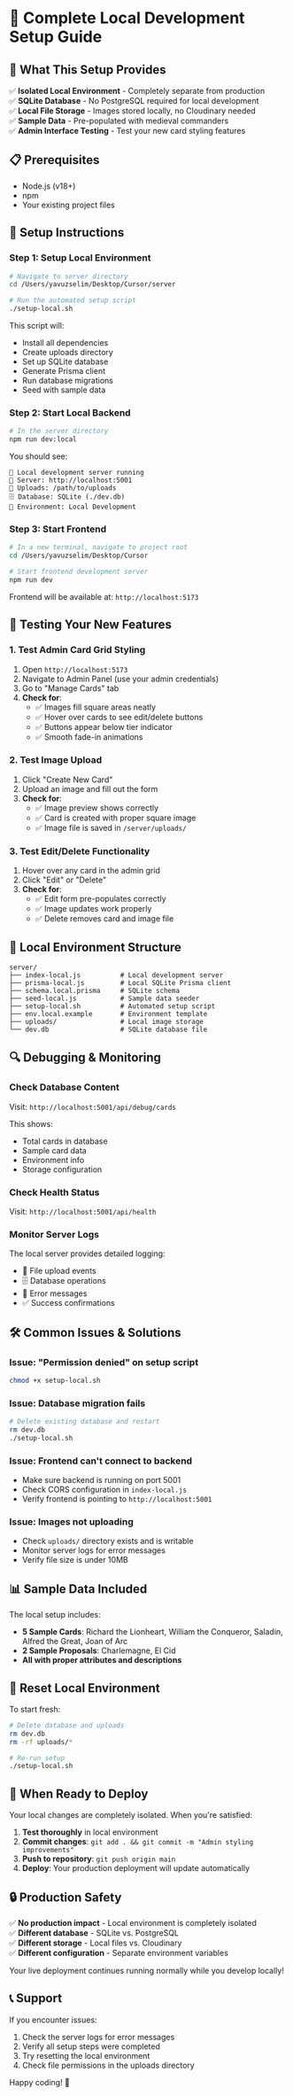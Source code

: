 # 🚀 Complete Local Development Setup Guide

## 🎯 What This Setup Provides

✅ **Isolated Local Environment** - Completely separate from production  
✅ **SQLite Database** - No PostgreSQL required for local development  
✅ **Local File Storage** - Images stored locally, no Cloudinary needed  
✅ **Sample Data** - Pre-populated with medieval commanders  
✅ **Admin Interface Testing** - Test your new card styling features  

## 📋 Prerequisites

- Node.js (v18+)
- npm
- Your existing project files

## 🔧 Setup Instructions

### Step 1: Setup Local Environment

```bash
# Navigate to server directory
cd /Users/yavuzselim/Desktop/Cursor/server

# Run the automated setup script
./setup-local.sh
```

This script will:
- Install all dependencies
- Create uploads directory
- Set up SQLite database
- Generate Prisma client
- Run database migrations
- Seed with sample data

### Step 2: Start Local Backend

```bash
# In the server directory
npm run dev:local
```

You should see:
```
🚀 Local development server running
📍 Server: http://localhost:5001
📁 Uploads: /path/to/uploads
🗄️ Database: SQLite (./dev.db)
🔧 Environment: Local Development
```

### Step 3: Start Frontend

```bash
# In a new terminal, navigate to project root
cd /Users/yavuzselim/Desktop/Cursor

# Start frontend development server
npm run dev
```

Frontend will be available at: `http://localhost:5173`

## 🧪 Testing Your New Features

### 1. **Test Admin Card Grid Styling**

1. Open `http://localhost:5173`
2. Navigate to Admin Panel (use your admin credentials)
3. Go to "Manage Cards" tab
4. **Check for**:
   - ✅ Images fill square areas neatly
   - ✅ Hover over cards to see edit/delete buttons
   - ✅ Buttons appear below tier indicator
   - ✅ Smooth fade-in animations

### 2. **Test Image Upload**

1. Click "Create New Card"
2. Upload an image and fill out the form
3. **Check for**:
   - ✅ Image preview shows correctly
   - ✅ Card is created with proper square image
   - ✅ Image file is saved in `/server/uploads/`

### 3. **Test Edit/Delete Functionality**

1. Hover over any card in the admin grid
2. Click "Edit" or "Delete"
3. **Check for**:
   - ✅ Edit form pre-populates correctly
   - ✅ Image updates work properly
   - ✅ Delete removes card and image file

## 📁 Local Environment Structure

```
server/
├── index-local.js          # Local development server
├── prisma-local.js         # Local SQLite Prisma client
├── schema.local.prisma     # SQLite schema
├── seed-local.js           # Sample data seeder
├── setup-local.sh          # Automated setup script
├── env.local.example       # Environment template
├── uploads/                # Local image storage
└── dev.db                  # SQLite database file
```

## 🔍 Debugging & Monitoring

### Check Database Content
Visit: `http://localhost:5001/api/debug/cards`

This shows:
- Total cards in database
- Sample card data
- Environment info
- Storage configuration

### Check Health Status
Visit: `http://localhost:5001/api/health`

### Monitor Server Logs
The local server provides detailed logging:
- 📎 File upload events
- 🗄️ Database operations
- 🔧 Error messages
- ✅ Success confirmations

## 🛠️ Common Issues & Solutions

### Issue: "Permission denied" on setup script
```bash
chmod +x setup-local.sh
```

### Issue: Database migration fails
```bash
# Delete existing database and restart
rm dev.db
./setup-local.sh
```

### Issue: Frontend can't connect to backend
- Make sure backend is running on port 5001
- Check CORS configuration in `index-local.js`
- Verify frontend is pointing to `http://localhost:5001`

### Issue: Images not uploading
- Check `uploads/` directory exists and is writable
- Monitor server logs for error messages
- Verify file size is under 10MB

## 📊 Sample Data Included

The local setup includes:
- **5 Sample Cards**: Richard the Lionheart, William the Conqueror, Saladin, Alfred the Great, Joan of Arc
- **2 Sample Proposals**: Charlemagne, El Cid
- **All with proper attributes and descriptions**

## 🔄 Reset Local Environment

To start fresh:

```bash
# Delete database and uploads
rm dev.db
rm -rf uploads/*

# Re-run setup
./setup-local.sh
```

## 🚢 When Ready to Deploy

Your local changes are completely isolated. When you're satisfied:

1. **Test thoroughly** in local environment
2. **Commit changes**: `git add . && git commit -m "Admin styling improvements"`
3. **Push to repository**: `git push origin main`
4. **Deploy**: Your production deployment will update automatically

## 🔒 Production Safety

✅ **No production impact** - Local environment is completely isolated  
✅ **Different database** - SQLite vs. PostgreSQL  
✅ **Different storage** - Local files vs. Cloudinary  
✅ **Different configuration** - Separate environment variables  

Your live deployment continues running normally while you develop locally!

## 📞 Support

If you encounter issues:
1. Check the server logs for error messages
2. Verify all setup steps were completed
3. Try resetting the local environment
4. Check file permissions in the uploads directory

Happy coding! 🎉
